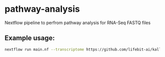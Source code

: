 # pathway-analysis

Nextflow pipeline to perfrom pathway analysis for RNA-Seq FASTQ files

## Example usage:
```bash
nextflow run main.nf --transcriptome https://github.com/lifebit-ai/kallisto-nf/raw/master/tutorial/transcriptome/transcriptome.fa
```

